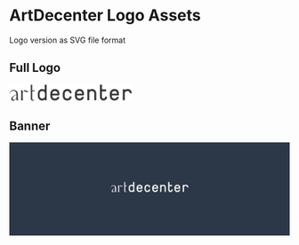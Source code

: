 # ArtDecenter Logo Assets

Logo version as SVG file format

## Full Logo

<img src="https://github.com/ArtDecenter/design/blob/master/logo/SVG/artdecenter-logo.svg" width="220px">

## Banner

<img src="https://github.com/ArtDecenter/design/blob/master/banner/ad-banner.png" width="full">
